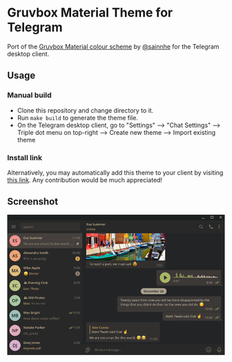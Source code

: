 # Gruvbox Material Theme for Telegram
Port of the [Gruvbox Material colour scheme](https://github.com/sainnhe/gruvbox-material) by [@sainnhe](https://github.com/sainnhe) for the Telegram desktop client.

## Usage
### Manual build
* Clone this repository and change directory to it.
* Run `make build` to generate the theme file.
* On the Telegram desktop client, go to "Settings" --> "Chat Settings" --> Triple dot menu on top-right --> Create new theme --> Import existing theme

### Install link
Alternatively, you may automatically add this theme to your client by visiting [this link](https://t.me/addtheme/gruvboxmaterialdark). Any contribution would be much appreciated!

## Screenshot

![Screenshot](screenshot.png?raw=true)
